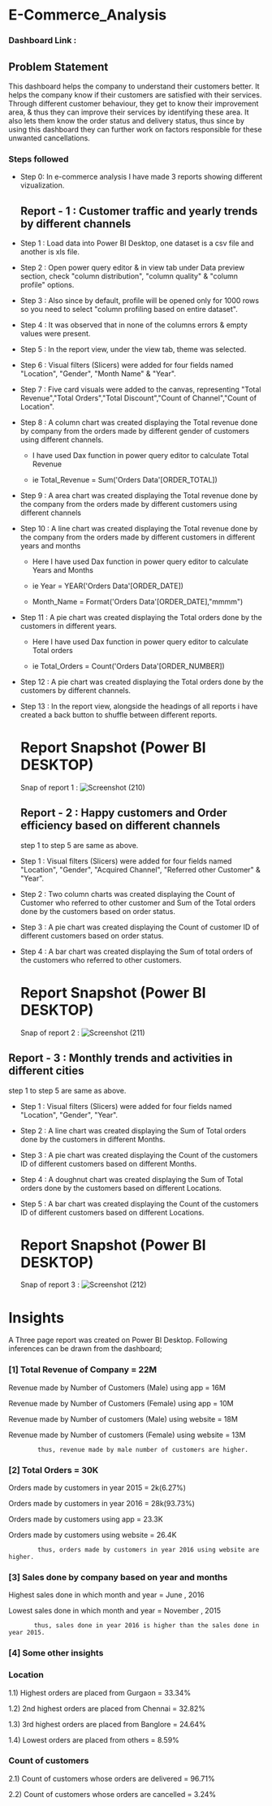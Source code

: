 # E-Commerce_Analysis

### Dashboard Link :

## Problem Statement

This dashboard helps the company to  understand their customers better. 
It helps the company know if their customers are satisfied with their services.
Through different customer behaviour, they get to know their improvement area, & thus they can improve their services by identifying these area.
It also lets them know the order status and delivery status, thus since by using this dashboard they can further work on factors responsible for these unwanted cancellations.

### Steps followed 
- Step 0: In e-commerce analysis I have made 3 reports showing different vizualization.

  ## Report - 1 : Customer traffic and yearly trends by different channels

- Step 1 : Load data into Power BI Desktop, one dataset is a csv file and another is xls file.
- Step 2 : Open power query editor & in view tab under Data preview section, check "column distribution", "column quality" & "column profile" options.
- Step 3 : Also since by default, profile will be opened only for 1000 rows so you need to select "column profiling based on entire dataset".
- Step 4 : It was observed that in none of the columns errors & empty values were present.
- Step 5 : In the report view, under the view tab, theme was selected.
- Step 6 : Visual filters (Slicers) were added for four fields named "Location", "Gender", "Month Name" & "Year".
- Step 7 : Five card visuals were added to the canvas, representing "Total Revenue","Total Orders","Total Discount","Count of Channel","Count of Location". 
- Step 8 : A column chart was created displaying the Total revenue done by company from the orders made by different gender of customers using different channels.

   - I have used Dax function in power query editor to calculate Total Revenue
     
   - ie Total_Revenue = Sum('Orders Data'[ORDER_TOTAL])
  
- Step 9 : A area chart was created displaying the Total revenue done by the company from the orders made by different customers using different channels 
- Step 10 : A line chart was created displaying the Total revenue done by the company from the orders made by different customers in different years and months

  - Here I have used Dax function in power query editor to calculate Years and Months
    
  - ie Year = YEAR('Orders Data'[ORDER_DATE])
  - Month_Name = Format('Orders Data'[ORDER_DATE],"mmmm")
  
- Step 11 : A pie chart was created displaying the Total orders done by the customers in different years.  

  - Here I have used Dax function in power query editor to calculate Total orders
    
  - ie Total_Orders = Count('Orders Data'[ORDER_NUMBER])
  
- Step 12 : A pie chart was created displaying the Total orders done by the customers by different channels.
- Step 13 : In the report view, alongside the headings of all reports i have created a back button to shuffle between different reports.
  
   # Report Snapshot (Power BI DESKTOP)
   Snap of report 1 : ![Screenshot (210)](https://github.com/harshhh2201/PowerBI_work/assets/157203848/13469299-ac89-44dc-a86b-082efcd0dd2b)

  ## Report - 2 : Happy customers and Order efficiency based on different channels
     step 1 to step 5 are same as above.
- Step 1 : Visual filters (Slicers) were added for four fields named "Location", "Gender", "Acquired Channel", "Referred other Customer" & "Year".
- Step 2 : Two column charts was created displaying the Count of Customer who referred to other customer and Sum of the Total orders done by the customers based on order status.
- Step 3 : A pie chart was created displaying the Count of customer ID of different customers based on order status.  
- Step 4 : A bar chart was created displaying the Sum of total orders of the customers who referred to other customers.

  # Report Snapshot (Power BI DESKTOP)
  Snap of report 2 : ![Screenshot (211)](https://github.com/harshhh2201/PowerBI_work/assets/157203848/e54fe637-8925-49db-954f-327736026c02)

 ## Report - 3 : Monthly trends and activities in different cities 
   step 1 to step 5 are same as above.
- Step 1 : Visual filters (Slicers) were added for four fields named "Location", "Gender", "Year".
- Step 2 : A line chart was created displaying the Sum of Total orders done by the customers in different Months.
- Step 3 : A pie chart was created displaying the Count of the customers ID of different customers based on different Months.
- Step 4 : A doughnut chart was created displaying the Sum of Total orders done by the customers based on different Locations.
- Step 5 : A bar chart was created displaying the Count of the customers ID of different customers based on different Locations.

  # Report Snapshot (Power BI DESKTOP)
  Snap of report 3 : ![Screenshot (212)](https://github.com/harshhh2201/PowerBI_work/assets/157203848/c88f16a6-565e-4e25-b02f-daff8b3499ec)
# Insights

A Three page report was created on Power BI Desktop.
Following inferences can be drawn from the dashboard;

### [1] Total Revenue of Company  = 22M

   Revenue made by Number of Customers (Male) using app  = 16M

   Revenue made by Number of Customers (Female) using app = 10M

   Revenue made by Number of customers (Male) using website = 18M

   Revenue made by Number of customers (Female) using website = 13M
         
            thus, revenue made by male number of customers are higher.
           
### [2] Total Orders = 30K
     
   Orders made by customers in year 2015  = 2k(6.27%)

   Orders made by customers in year 2016  = 28k(93.73%)

   Orders made by customers using app =  23.3K

   Orders made by customers using website = 26.4K 

            thus, orders made by customers in year 2016 using website are higher.
            
### [3] Sales done by company based on year and months
  
  Highest sales done in which month and year = June , 2016
 
  Lowest sales done in which month and year = November , 2015
      
           thus, sales done in year 2016 is higher than the sales done in year 2015.

 ### [4] Some other insights
 
 ### Location
 
 1.1) Highest orders are placed from Gurgaon = 33.34%
 
 1.2) 2nd highest orders are placed from Chennai = 32.82%
 
 1.3) 3rd highest orders are placed from Banglore = 24.64%

 1.4) Lowest orders are placed from others = 8.59%
         
### Count of customers 

 2.1) Count of customers whose orders are delivered = 96.71%

 2.2) Count of customers whose orders are cancelled = 3.24%
